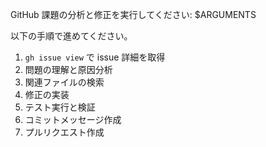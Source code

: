 GitHub 課題の分析と修正を実行してください: $ARGUMENTS

以下の手順で進めてください。

1. `gh issue view` で issue 詳細を取得
2. 問題の理解と原因分析
3. 関連ファイルの検索
4. 修正の実装
5. テスト実行と検証
6. コミットメッセージ作成
7. プルリクエスト作成

